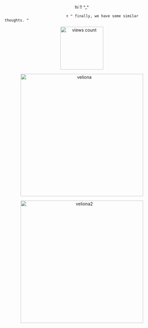 <p align="center">
 hi !! ^_^

                                ♰ ❝ finally, we have some similar thoughts. ❞ 

</p>

<p align="center">
    <img width="140" src="https://komarev.com/ghpvc/?username=your-github-username&color=d5030a" alt="views count">
</p>

<p align="center">
    <img width="400" src="https://static.wikia.nocookie.net/hoducks/images/8/8c/Starchasm_Nyx.png/revision/latest?cb=20240212200514" alt="veliona">
</p>

<p align="center">
    <img width="400" src="https://upload-os-bbs.hoyolab.com/upload/2022/05/16/161174793/149e9935998c33bb713382dc288fa031_4264621699368411342.png" alt="veliona2">
</p>




